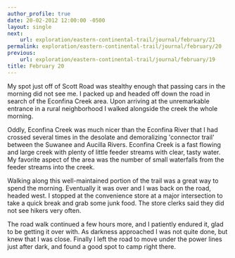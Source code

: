 ```yaml
---
author_profile: true
date: 20-02-2012 12:00:00 -0500
layout: single
next:
    url: exploration/eastern-continental-trail/journal/february/21
permalink: exploration/eastern-continental-trail/journal/february/20
previous:
    url: exploration/eastern-continental-trail/journal/february/19
title: February 20
---
```

My spot just off of Scott Road was stealthy enough that passing cars in the morning did not see me. I packed up and headed off down the road in search of the Econfina Creek area. Upon arriving at the unremarkable entrance in a rural neighborhood I walked alongside the creek the whole morning.

Oddly, Econfina Creek was much nicer than the Econfina River that I had crossed several times in the desolate and demoralizing 'connector trail' between the Suwanee and Aucilla Rivers. Econfina Creek is a fast flowing and large creek with plenty of little feeder streams with clear, tasty water. My favorite aspect of the area was the number of small waterfalls from the feeder streams into the creek.

Walking along this well-maintained portion of the trail was a great way to spend the morning. Eventually it was over and I was back on the road, headed west. I stopped at the convenience store at a major intersection to take a quick break and grab some junk food. The store clerks said they did not see hikers very often.

The road walk continued a few hours more, and I patiently endured it, glad to be getting it over with. As darkness approached I was not quite done, but knew that I was close. Finally I left the road to move under the power lines just after dark, and found a good spot to camp right there.